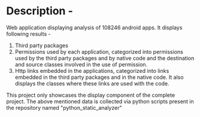 # Description - 
Web application displaying analysis of 108246 android apps. It displays following results - 
  1. Third party packages
  2. Permissions used by each application, categorized into permissions used by the third party packages and by native 
code and the destination and source classes involved in the use of permission.
  3. Http links embedded in the applications, categorized into links embedded in the third party packages and in the native
code. It also displays the classes where these links are used with the code.

This project only showcases the display component of the complete project. The above mentioned data is collected via python scripts present in the repository named "python_static_analyzer"
